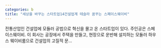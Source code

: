```yaml
---
categories: b
title: "세상을 바꾸는 스타트업14건설업계 테슬라 꿈꾸는 스페이스웨이비"
---
```

전통산업인 건설업에 모듈러 공법으로 혁신을 몰고 온 스타트업이 있다. 주인공은 스페이스웨이비. 이 회사는 공장에서 주택을 만들고, 현장으로 운반해 설치하는 모듈러 하우스 웨이비룸으로 건설업의 고질적 문...